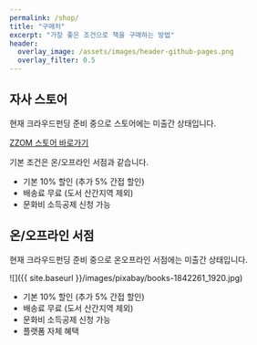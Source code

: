 ```yaml
---
permalink: /shop/
title: "구매처"
excerpt: "가장 좋은 조건으로 책을 구매하는 방법"
header:
  overlay_image: /assets/images/header-github-pages.png
  overlay_filter: 0.5
---
```


## 자사 스토어

현재 크라우드펀딩 준비 중으로 스토어에는 미출간 상태입니다.

<!--
![]({{ site.baseurl }}/assets/images/shop/ZZOM store.png)
-->
<a href="https://smartstore.naver.com/zzom" target="_blank" class="btn btn--info">ZZOM 스토어 바로가기</a>


기본 조건은 온/오프라인 서점과 같습니다.

* 기본 10% 할인 (추가 5% 간접 할인)
* 배송료 무료 (도서 산간지역 제외)
* 문화비 소득공제 신청 가능

## 온/오프라인 서점

현재 크라우드펀딩 준비 중으로 온오프라인 서점에는 미출간 상태입니다.

![]({{ site.baseurl }}/images/pixabay/books-1842261_1920.jpg)

<!-- 
<a href="https://product.kyobobook.co.kr/detail/S000200083569" target="_blank" class="btn btn--info">교보문고 바로가기</a>
<a href="https://www.aladin.co.kr/shop/wproduct.aspx?ItemId=304705923" target="_blank" class="btn btn--info">알라딘 바로가기</a>
<a href="http://www.yes24.com/Product/Goods/115143425" target="_blank" class="btn btn--info">Yes24 바로가기</a>
-->

* 기본 10% 할인 (추가 5% 간접 할인)
* 배송료 무료 (도서 산간지역 제외)
* 문화비 소득공제 신청 가능
* 플랫폼 자체 혜택

<!--

## 구매처 정하는 방법

![]({{ site.baseurl }}/images/pixabay/hd-wallpaper-1872682_1280.jpg)

* EPUB 전자책이 필요한 경우 <a href="https://product.kyobobook.co.kr/detail/S000200083569" target="_blank" class="btn btn--info">교보문고</a>
* PDF 전자책이 필요한 경우 <a href="https://www.aladin.co.kr/shop/wproduct.aspx?ItemId=304705923" target="_blank" class="btn btn--info">알라딘</a> <a href="http://www.yes24.com/Product/Goods/115143425" target="_blank" class="btn btn--info">Yes24</a>
* 종이책이 바로 필요한 경우: <a href="https://www.kyobobook.co.kr/barodrim" target="_blank" class="btn btn--info">교보문고 바로드림</a>
* 독자 혜택을 우선할 경우: 가장 유리한 조건의 플랫폼 
* 출판사 혜택을 우선할 경우 <a href="https://smartstore.naver.com/zzom/products/7616969339" target="_blank" class="btn btn--info">ZZOM 스토어</a> <a href="https://product.kyobobook.co.kr/detail/S000200083569" target="_blank" class="btn btn--info">교보문고</a> <a href="https://www.aladin.co.kr/shop/wproduct.aspx?ItemId=304705923" target="_blank" class="btn btn--info">알라딘</a>
* 그밖의 경우 <a href="https://smartstore.naver.com/zzom/products/7616969339" target="_blank" class="btn btn--info">ZZOM 스토어</a>

[교보문고]: https://product.kyobobook.co.kr/detail/S000200083569
[알라딘]: https://www.aladin.co.kr/shop/wproduct.aspx?ItemId=304705923
[Yes24]: http://www.yes24.com/Product/Goods/115143425
[ZZOM 스토어]: https://smartstore.naver.com/zzom/products/7616969339
[바로드림]: https://www.kyobobook.co.kr/barodrim

-->